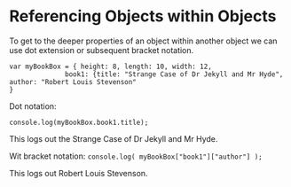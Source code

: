 # Referencing Objects within Objects

To get to the deeper properties of an object within another object we can use dot extension or subsequent bracket notation.

```text
var myBookBox = { height: 8, length: 10, width: 12,
              book1: {title: "Strange Case of Dr Jekyll and Mr Hyde", author: "Robert Louis Stevenson"
}
```

Dot notation:

`console.log(myBookBox.book1.title);`

This logs out the Strange Case of Dr Jekyll and Mr Hyde.

Wit bracket notation: `console.log( myBookBox["book1"]["author"] );`

This logs out Robert Louis Stevenson.

